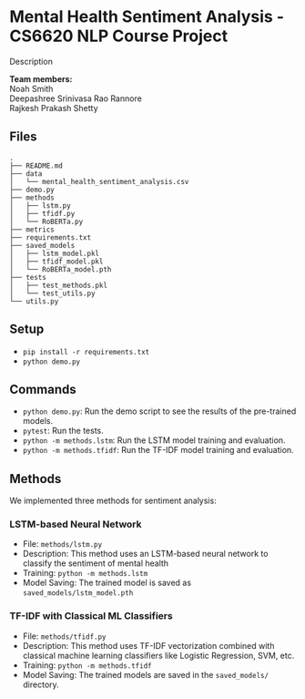 # Mental Health Sentiment Analysis - CS6620 NLP Course Project
Description

**Team members:**  
Noah Smith  
Deepashree Srinivasa Rao Rannore  
Rajkesh Prakash Shetty  


## Files
```
.
├── README.md
├── data
│   └── mental_health_sentiment_analysis.csv
├── demo.py
├── methods
│   ├── lstm.py
│   ├── tfidf.py
│   └── RoBERTa.py
├── metrics
├── requirements.txt
├── saved_models
│   ├── lstm_model.pkl
│   ├── tfidf_model.pkl
│   └── RoBERTa_model.pth
├── tests
│   ├── test_methods.pkl
│   └── test_utils.py
└── utils.py
```

## Setup
- `pip install -r requirements.txt`
- `python demo.py`

## Commands
- `python demo.py`: Run the demo script to see the results of the pre-trained models.
- `pytest`: Run the tests.
- `python -m methods.lstm`: Run the LSTM model training and evaluation.
- `python -m methods.tfidf`: Run the TF-IDF model training and evaluation.


## Methods
We implemented three methods for sentiment analysis:

### LSTM-based Neural Network
- File: `methods/lstm.py`
- Description: This method uses an LSTM-based neural network to classify the sentiment of mental health
- Training: `python -m methods.lstm`
- Model Saving: The trained model is saved as `saved_models/lstm_model.pth`

### TF-IDF with Classical ML Classifiers
- File: `methods/tfidf.py`
- Description: This method uses TF-IDF vectorization combined with classical machine learning classifiers like Logistic Regression, SVM, etc.
- Training: `python -m methods.tfidf`
- Model Saving: The trained models are saved in the `saved_models/` directory.



